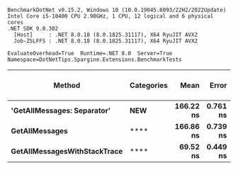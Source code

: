 ```

BenchmarkDotNet v0.15.2, Windows 10 (10.0.19045.6093/22H2/2022Update)
Intel Core i5-10400 CPU 2.90GHz, 1 CPU, 12 logical and 6 physical cores
.NET SDK 9.0.302
  [Host]     : .NET 8.0.18 (8.0.1825.31117), X64 RyuJIT AVX2
  Job-ZSLFFS : .NET 8.0.18 (8.0.1825.31117), X64 RyuJIT AVX2

EvaluateOverhead=True  Runtime=.NET 8.0  Server=True  
Namespace=DotNetTips.Spargine.Extensions.BenchmarkTests  

```
| Method                       | Categories | Mean      | Error    | StdDev   | StdErr   | Min       | Q1        | Median    | Q3        | Max       | Op/s         | CI99.9% Margin | Iterations | Kurtosis | MValue | Skewness | Rank | LogicalGroup | Baseline | Completed Work Items | Lock Contentions | Exceptions | Code Size | Gen0   | Allocated |
|----------------------------- |----------- |----------:|---------:|---------:|---------:|----------:|----------:|----------:|----------:|----------:|-------------:|---------------:|-----------:|---------:|-------:|---------:|-----:|------------- |--------- |---------------------:|-----------------:|-----------:|----------:|-------:|----------:|
| **&#39;GetAllMessages: Separator&#39;**  | ****NEW****    | **166.22 ns** | **0.761 ns** | **0.675 ns** | **0.180 ns** | **165.08 ns** | **165.80 ns** | **166.17 ns** | **166.79 ns** | **167.57 ns** |  **6,015,979.6** |       **6.910 ns** |      **14.00** |    **2.106** |  **2.000** |   **0.2196** |    **2** | *****            | **No**       |                    **-** |                **-** |          **-** |     **809 B** | **0.0029** |     **280 B** |
| **GetAllMessages**               | ****           | **166.86 ns** | **0.739 ns** | **0.655 ns** | **0.175 ns** | **164.82 ns** | **166.76 ns** | **167.03 ns** | **167.27 ns** | **167.37 ns** |  **5,993,161.5** |       **6.912 ns** |      **14.00** |    **6.761** |  **2.000** |  **-2.0362** |    **2** | *****            | **No**       |                    **-** |                **-** |          **-** |     **809 B** | **0.0029** |     **280 B** |
| **GetAllMessagesWithStackTrace** | ****           |  **69.52 ns** | **0.449 ns** | **0.420 ns** | **0.108 ns** |  **68.77 ns** |  **69.27 ns** |  **69.51 ns** |  **69.78 ns** |  **70.32 ns** | **14,385,160.3** |       **7.446 ns** |      **15.00** |    **2.249** |  **2.000** |   **0.2422** |    **1** | *****            | **No**       |                    **-** |                **-** |          **-** |        **NA** | **0.0024** |     **224 B** |
